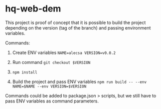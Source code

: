 # hq-web-dem

This project is proof of concept that it is possible to build the project depending on the version (tag of the branch) and passing environment variables.

Commands:

1. Create ENV variables
 ```NAME=alecsa VERSION=v0.0.2```
   
2. Run command
```git checkout $VERSION```

3. ```npm install```

4. Build the project and pass ENV variables
```npm run build -- --env NAME=$NAME --env VERSION=$VERSION```
   
Commands could be added to package.json > scripts, 
but we still have to pass ENV variables as command parameters.